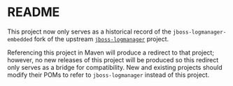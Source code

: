 # README

This project now only serves as a historical record of the `jboss-logmanager-embedded` fork of the upstream [`jboss-logmanager`](https://github.com/jboss-logging/jboss-logmanager) project.

Referencing this project in Maven will produce a redirect to that project; however, no new releases of this project will be produced so this redirect only serves as a bridge for compatibility. New and existing projects should modify their POMs to refer to `jboss-logmanager` instead of this project.
